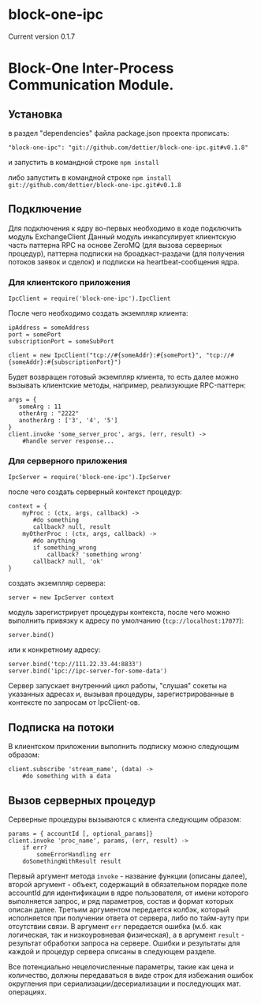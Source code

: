 block-one-ipc
=============

Current version 0.1.7

# Block-One Inter-Process Communication Module.

## Установка

в раздел "dependencies" файла package.json проекта прописать:
```
"block-one-ipc": "git://github.com/dettier/block-one-ipc.git#v0.1.8"
```
и запустить в командной строке 
```npm install```

либо запустить в командной строке
```npm install git://github.com/dettier/block-one-ipc.git#v0.1.8```

## Подключение

Для подключения к ядру во-первых необходимо в коде подключить модуль ExchangeClient
Данный модуль инкапсулирует клиентскую часть паттерна RPC на основе ZeroMQ (для вызова серверных процедур), паттерна подписки на броадкаст-раздачи (для получения потоков заявок и сделок) и подписки на heartbeat-сообщения ядра.

### Для клиентского приложения  
```IpcClient = require('block-one-ipc').IpcClient```

После чего необходимо создать экземпляр клиента:
```
ipAddress = someAddress   
port = somePort   
subscriptionPort = someSubPort   

client = new IpcClient("tcp://#{someAddr}:#{somePort}", "tcp://#{someAddr}:#{subscriptionPort}")
```
Будет возвращен готовый экземпляр клиента, то есть далее можно вызывать клиентские методы, например, реализующие RPC-паттерн:
```
args = {
   someArg : 11
   otherArg : "2222"
   anotherArg : ['3', '4', '5']
}
client.invoke 'some_server_proc', args, (err, result) ->
    #handle server response...
```  


### Для серверного приложения  
```IpcServer = require('block-one-ipc').IpcServer```

после чего создать серверный контекст процедур:
```
context = {
    myProc : (ctx, args, callback) ->
       #do something
       callback? null, result
    myOtherProc : (ctx, args, callback) ->
       #do anything
       if something_wrong
           callback? 'something wrong'
       callback? null, 'ok'
}
```
создать экземпляр сервера:
```
server = new IpcServer context
```
модуль зарегистрирует процедуры контекста, после чего можно выполнить привязку к адресу по умолчанию (`tcp://localhost:17077`):
```
server.bind()
```
или к конкретному адресу:
```
server.bind('tcp://111.22.33.44:8833')
server.bind('ipc://ipc-server-for-some-data')
```
Сервер запускает внутренний цикл работы, "слушая" сокеты на указанных адресах и, вызывая процедуры, зарегистрированные в контексте по запросам от IpcClient-ов.  

## Подписка на потоки

В клиентском приложении выполнить подписку можно следующим образом:
```
client.subscribe 'stream_name', (data) ->
    #do something with a data
```

## Вызов серверных процедур

Серверные процедуры вызываются с клиента следующим образом:

```
params = { accountId [, optional_params]}
client.invoke 'proc_name', params, (err, result) ->
    if err?
        someErrorHandling err
    doSomethingWithResult result
```
Первый аргумент метода `invoke` - название функции (описаны далее), 
второй аргумент - объект, содержащий в обязательном порядке поле accountId для идентификации в ядре пользователя, от имени которого выполняется запрос, и ряд параметров, состав и формат которых описан далее.
Третьим аргументом передается колбэк, который исполняется при получении ответа от сервера, либо по тайм-ауту при отсутствии связи. 
В аргумент `err` передается ошибка (м.б. как логическая, так и низкоуровневая физическая), а в аргумент `result` - результат обработки запроса на сервере. Ошибки и результаты для каждой и процедур сервера описаны в следующем разделе.

Все потенциально нецелочисленные параметры, такие как цена и количество, должны передаваться в виде строк для избежания ошибок округления при сериализации/десериализации и последующих мат. операциях.
